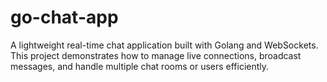 # go-chat-app
A lightweight real-time chat application built with Golang and WebSockets. This project demonstrates how to manage live connections, broadcast messages, and handle multiple chat rooms or users efficiently.
